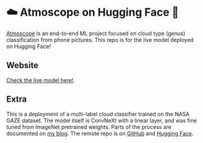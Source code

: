 # ☁️ Atmoscope on Hugging Face 🤗
[Atmoscope](https://github.com/oliverflood/atmoscope/) is an end-to-end ML project focused on cloud type (genus) classification from phone pictures. This repo is for the live model deployed on Hugging Face!

## Website
[Check the live model here!](https://huggingface.co/spaces/oliverflood/Atmoscope_v1). 

## Extra
This is a deployment of a multi-label cloud classifier trained on the NASA GAZE dataset. The model itself is ConvNeXt with a linear layer, and was fine tuned from ImageNet pretrained weights. Parts of the process are documented on [my blog](https://oliverflood.com/). The remote repo is on [GitHub](https://github.com/oliverflood/atmoscope-hf) and [Hugging Face](https://huggingface.co/spaces/oliverflood/Atmoscope_v1/tree/main). 

